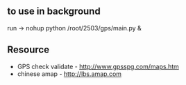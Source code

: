 ## to use in background 
  
run -> nohup python /root/2503/gps/main.py &


## Resource
* GPS check validate - http://www.gpsspg.com/maps.htm
* chinese amap - http://lbs.amap.com

